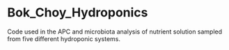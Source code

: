 # Bok_Choy_Hydroponics
Code used in the APC and microbiota analysis of nutrient solution sampled from five different hydroponic systems.
